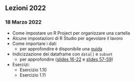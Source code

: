 ## Lezioni 2022

### 18 Marzo 2022

- Come impostare un R Project per organizzare una cartella
- Alcune impostazioni di R Studio per agevolare il lavoro
- Come importare i dati
    - per approfondire è disponibile una [guida](https://filippogambarota.github.io/corsoR/extra/importing_data.html)
- Indicizzazione dei dataframe con `data[]` e `subset`
    - per approfondire ([slides 16-22](https://filippogambarota.github.io/corsoR/slides/3_data_structures/3_data_structures.html#16) e [slides 57-59](https://filippogambarota.github.io/corsoR/slides/3_data_structures/3_data_structures.html#57))
- Esercizi:
    - Esercizio 1.10
    - Esercizio 1.11
